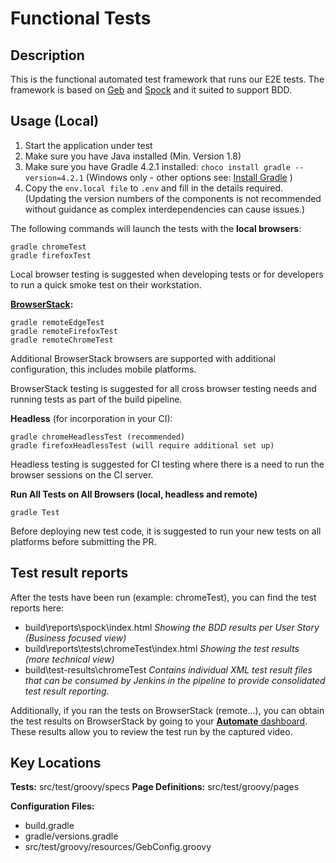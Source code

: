 # Functional Tests

## Description

This is the functional automated test framework that runs our E2E tests.
The framework is based on [Geb](https://gebish.org/) and [Spock](http://spockframework.org/) and it suited to support BDD.

## Usage (Local)

1. Start the application under test
2. Make sure you have Java installed (Min. Version 1.8)
3. Make sure you have Gradle 4.2.1 installed: `choco install gradle --version=4.2.1` (Windows only - other options see: [Install Gradle](https://gradle.org/install/) )
4. Copy the `env.local file` to `.env` and fill in the details required. (Updating the version numbers of the components is not recommended without guidance as complex interdependencies can cause issues.)

The following commands will launch the tests with the **local browsers**:

    gradle chromeTest
    gradle firefoxTest

Local browser testing is suggested when developing tests or for developers to run a quick smoke test on their workstation.

**[BrowserStack](https://www.browserstack.com/):**

    gradle remoteEdgeTest
    gradle remoteFirefoxTest
    gradle remoteChromeTest

Additional BrowserStack browsers are supported with additional configuration, this includes mobile platforms.

BrowserStack testing is suggested for all cross browser testing needs and running tests as part of the build pipeline.

**Headless** (for incorporation in your CI):

    gradle chromeHeadlessTest (recommended)
    gradle firefoxHeadlessTest (will require additional set up)

Headless testing is suggested for CI testing where there is a need to run the browser sessions on the CI server.    

**Run All Tests on All Browsers (local, headless and remote)**
    
    gradle Test

Before deploying new test code, it is suggested to run your new tests on all platforms before submitting the PR.    

## Test result reports

After the tests have been run (example: chromeTest), you can find the test reports here:

- build\reports\spock\index.html _Showing the BDD results per User Story (Business focused view)_
- build\reports\tests\chromeTest\index.html _Showing the test results (more technical view)_
- build\test-results\chromeTest _Contains individual XML test result files that can be consumed by Jenkins in the pipeline to provide consolidated test result reporting._

Additionally, if you ran the tests on BrowserStack (remote...), you can obtain the test results on BrowserStack by going to your [**Automate** dashboard](https://automate.browserstack.com/dashboard/v2). These results allow you to review the test run by the captured video.

## Key Locations

**Tests:** src/test/groovy/specs
**Page Definitions:** src/test/groovy/pages

**Configuration Files:**  
* build.gradle
* gradle/versions.gradle
* src/test/groovy/resources/GebConfig.groovy